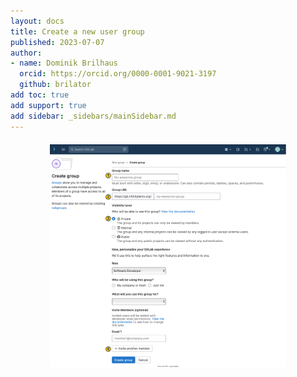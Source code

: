 ```yaml
---
layout: docs
title: Create a new user group
published: 2023-07-07
author:
- name: Dominik Brilhaus
  orcid: https://orcid.org/0000-0001-9021-3197
  github: brilator
add toc: true
add support: true
add sidebar: _sidebars/mainSidebar.md
---
```



<img src="./img/datahub-groupPanel-createGroup.drawio.svg" style="width:75%;display: block;margin: 20px auto;">